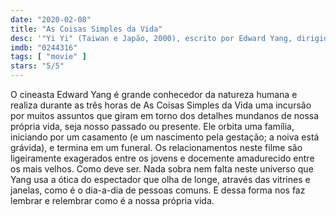 ```yaml
---
date: "2020-02-08"
title: "As Coisas Simples da Vida"
desc: '"Yi Yi" (Taiwan e Japão, 2000), escrito por Edward Yang, dirigido por Edward Yang, com Nien-Jen Wu, Elaine Jin e Issei Ogata. Um DVD da coleção.'
imdb: "0244316"
tags: [ "movie" ]
stars: "5/5"
---
```

O cineasta Edward Yang é grande conhecedor da natureza humana e realiza durante as três horas de As Coisas Simples da Vida uma incursão por muitos assuntos que giram em torno dos detalhes mundanos de nossa própria vida, seja nosso passado ou presente. Ele orbita uma família, iniciando por um casamento (e um nascimento pela gestação; a noiva está grávida), e termina em um funeral. Os relacionamentos neste filme são ligeiramente exagerados entre os jovens e docemente amadurecido entre os mais velhos. Como deve ser. Nada sobra nem falta neste universo que Yang usa a ótica do espectador que olha de longe, através das vitrines e janelas, como é o dia-a-dia de pessoas comuns. E dessa forma nos faz lembrar e relembrar como é a nossa própria vida.
